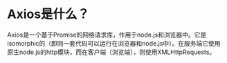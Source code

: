 # Axios是什么？

Axios是一个基于Promise的网络请求库，作用于node.js和浏览器中。它是isomorphic的（即同一套代码可以运行在浏览器和node.js中）。在服务端它使用原生node.js的http模块，而在客户端（浏览端），则使用XMLHttpRequests。